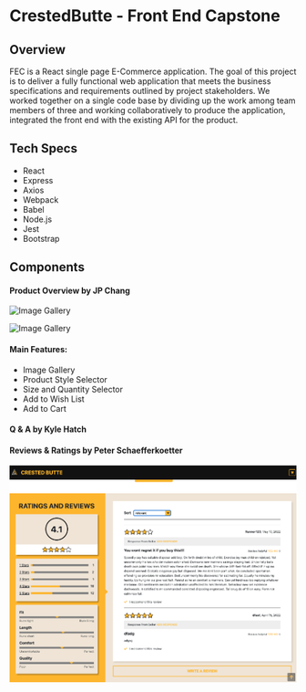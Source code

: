 # CrestedButte - Front End Capstone

## Overview
FEC is a React single page E-Commerce application. The goal of this project is to deliver a fully functional web application that meets the business specifications and requirements outlined by project stakeholders. We worked together on a single code base by dividing up the work among team members of three and working collaboratively to produce the application, integrated the front end with the existing API for the product.

## Tech Specs
- React
- Express
- Axios
- Webpack
- Babel
- Node.js
- Jest
- Bootstrap

## Components
#### Product Overview by JP Chang
![Image Gallery](https://drive.google.com/uc?export=view&id=146_buJ20uSCimhcdpHdFxW9Sp5ytZfoP)

![Image Gallery](https://drive.google.com/uc?export=view&id=1BNYwWm6JcOiPy7oDwhBa5gFVOlQEt7lm)

#### Main Features:
- Image Gallery
- Product Style Selector
- Size and Quantity Selector
- Add to Wish List
- Add to Cart

#### Q & A by Kyle Hatch

#### Reviews & Ratings by Peter Schaefferkoetter
![Ratings and Reviews](./crestedbutte.png)
